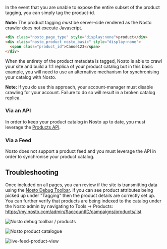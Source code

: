In the event that you are unable to expose the entire subset of the product tagging, you can simply tag the product-id.

**Note:** The product tagging _must_ be server-side rendered as the Nosto crawler does not execute Javascript.

```html
<div class="nosto_page_type" style="display:none">product</div>
<div class="nosto_product nosto_basic" style="display:none"> 
  <span class="product_id">Canoe123</span>
</div>
```

When the entirety of the product metadata is tagged, Nosto is able to crawl your site and build a 1:1 replica of your product catalog but in this basic example, you will need to use an alternative mechanism for synchronising your catalog with Nosto.

**Note:** If you do use this approach, your account-manager must disable crawling for your account. Failure to do so will result in a broken catalog replica.

### Via an API

In order to keep your product catalog in Nosto up to date, you must leverage the [Products API](Updating-products-using-the-Products-API).

### Via a Feed

Nosto does not support a product feed and you must leverage the API in order to synchronise your product catalog.

## Troubleshooting

Once included on all pages, you can review if the site is transmitting data using the [Nosto Debug Toolbar](https://help.nosto.com/get-started/guides/how-to-use-the-nosto-debug-toolbar). If you can see product attributes being picked up under "Tagging" then the product details are correctly set up. You can further verify that products are being indexed to the catalog under the Nosto admin by navigating to Tools → Products: https://my.nosto.com/admin/$accountID/campaigns/products/list

![Nosto debug toolbar / products](https://nosto-campaign-assets.s3.amazonaws.com/images/nosto-product-tagging.png)

![Nosto product catalogue](https://nosto-campaign-assets.s3.amazonaws.com/images/nosto-product-catalogue.png)

![live-feed-product-view](https://nosto-campaign-assets.s3.amazonaws.com/images/live-feed-view.png)